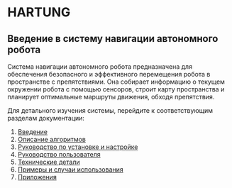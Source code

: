 # HARTUNG

## Введение в систему навигации автономного робота

Система навигации автономного робота предназначена для обеспечения безопасного и эффективного перемещения робота в пространстве с препятствиями. Она собирает информацию о текущем окружении робота с помощью сенсоров, строит карту пространства и планирует оптимальные маршруты движения, обходя препятствия.

Для детального изучения системы, перейдите к соответствующим разделам документации:

1. [Введение](https://docs.google.com/document/d/1NWG0Y1_dtfpGP6-BkCOatAoTX8qd269wHn2VQTVj8yE/edit#heading=h.1fob9te)
2. [Описание алгоритмов](https://docs.google.com/document/d/1NWG0Y1_dtfpGP6-BkCOatAoTX8qd269wHn2VQTVj8yE/edit#heading=h.3znysh7)
3. [Руководство по установке и настройке](https://docs.google.com/document/d/1NWG0Y1_dtfpGP6-BkCOatAoTX8qd269wHn2VQTVj8yE/edit#heading=h.26in1rg)
4. [Руководство пользователя](https://docs.google.com/document/d/1NWG0Y1_dtfpGP6-BkCOatAoTX8qd269wHn2VQTVj8yE/edit#heading=h.2jxsxqh)
5. [Технические детали](https://docs.google.com/document/d/1NWG0Y1_dtfpGP6-BkCOatAoTX8qd269wHn2VQTVj8yE/edit#heading=h.4i7ojhp)
6. [Примеры и случаи использования](https://docs.google.com/document/d/1NWG0Y1_dtfpGP6-BkCOatAoTX8qd269wHn2VQTVj8yE/edit#heading=h.qsh70q)
7. [Приложения](https://docs.google.com/document/d/1NWG0Y1_dtfpGP6-BkCOatAoTX8qd269wHn2VQTVj8yE/edit#heading=h.49x2ik5)
